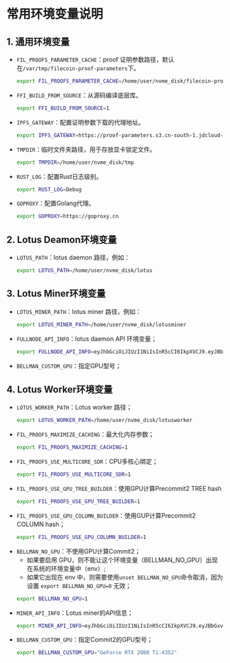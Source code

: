 # 常用环境变量说明

## 1. 通用环境变量
- `FIL_PROOFS_PARAMETER_CACHE`：proof 证明参数路径，默认在`/var/tmp/filecoin-proof-parameters`下。
  ```sh
  export FIL_PROOFS_PARAMETER_CACHE=/home/user/nvme_disk/filecoin-proof-parameters
  ```
- `FFI_BUILD_FROM_SOURCE`：从源码编译底层库。
  ```sh
  export FFI_BUILD_FROM_SOURCE=1
  ```
- `IPFS_GATEWAY`：配置证明参数下载的代理地址。
  ```sh
  export IPFS_GATEWAY=https://proof-parameters.s3.cn-south-1.jdcloud-oss.com/ipfs/
  ```
- `TMPDIR`：临时文件夹路径，用于存放显卡锁定文件。
  ```sh
  export TMPDIR=/home/user/nvme_disk/tmp
  ```
- `RUST_LOG`：配置Rust日志级别。
  ```sh
  export RUST_LOG=Debug
  ```
- `GOPROXY`：配置Golang代理。
  ```sh
  export GOPROXY=https://goproxy.cn
  ```

## 2. Lotus Deamon环境变量
- `LOTUS_PATH`：lotus daemon 路径，例如：
  ```sh
  export LOTUS_PATH=/home/user/nvme_disk/lotus
  ```

## 3. Lotus Miner环境变量
- `LOTUS_MINER_PATH`：lotus miner 路径，例如：
  ```sh
  export LOTUS_MINER_PATH=/home/user/nvme_disk/lotusminer
  ```
- `FULLNODE_API_INFO`：lotus daemon API 环境变量；
  ```sh
  export FULLNODE_API_INFO=eyJhbGciOiJIUzI1NiIsInR5cCI6IkpXVCJ9.eyJBbGxvdyI6WyJyZWFkIiwid3JpdGUiLCJzaWduIiwiYWRtaW4iXX0.JSdq-OviNQW2dZslvyargJsqgLrlYCjoZCIFkb2u96g:/ip4/192.168.1.10/tcp/1234/http
  ```
- `BELLMAN_CUSTOM_GPU`：指定GPU型号；

## 4. Lotus Worker环境变量
- `LOTUS_WORKER_PATH`：Lotus worker 路径；
  ```sh
  export LOTUS_WORKER_PATH=/home/user/nvme_disk/lotusworker
  ```
- `FIL_PROOFS_MAXIMIZE_CACHING`：最大化内存参数；
  ```sh
  export FIL_PROOFS_MAXIMIZE_CACHING=1
  ```
- `FIL_PROOFS_USE_MULTICORE_SDR`：CPU多核心绑定；
  ```sh
  export FIL_PROOFS_USE_MULTICORE_SDR=1
  ```
- `FIL_PROOFS_USE_GPU_TREE_BUILDER`：使用GPU计算Precommit2 TREE hash
  ```sh
  export FIL_PROOFS_USE_GPU_TREE_BUILDER=1
  ```
- `FIL_PROOFS_USE_GPU_COLUMN_BUILDER`：使用GUP计算Precommit2 COLUMN hash；
  ```sh
  export FIL_PROOFS_USE_GPU_COLUMN_BUILDER=1
  ```
- `BELLMAN_NO_GPU`：不使用GPU计算Commit2；
  - 如果要启用 GPU，则不能让这个环境变量（BELLMAN_NO_GPU）出现在系统的环境变量中（env）;
  - 如果它出现在 env 中，则需要使用`unset BELLMAN_NO_GPU`命令取消，因为设置 `export BELLMAN_NO_GPU=0` 无效；
  ```sh
  export BELLMAN_NO_GPU=1
  ```
- `MINER_API_INFO`：Lotus miner的API信息；
  ```sh
  export MINER_API_INFO=eyJhbGciOiJIUzI1NiIsInR5cCI6IkpXVCJ9.eyJBbGxvdyI6WyJyZWFkIiwid3JpdGUiLCJzaWduIiwiYWRtaW4iXX0.JSdq-OviNQW2dZslvyargJsqgLrlYCjoZCIFkb2u96g:/ip4/192.168.1.10/tcp/1234/http
  ```
- `BELLMAN_CUSTOM_GPU`：指定Commit2的GPU型号；
  ```sh
  export BELLMAN_CUSTOM_GPU="GeForce RTX 2080 Ti:4352"
  ```